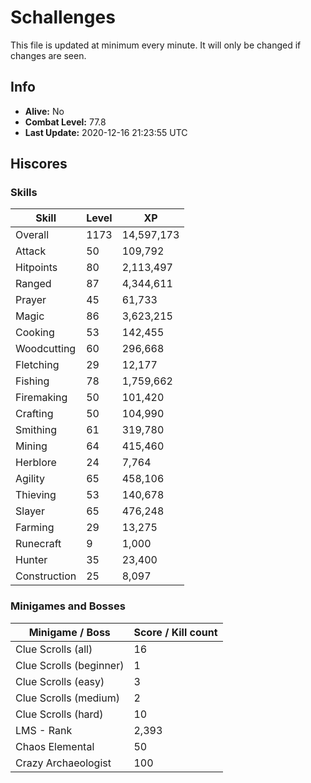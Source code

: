 # Schallenges

This file is updated at minimum every minute. It will only be changed if changes are seen.

## Info

 - **Alive:** No
 - **Combat Level:** 77.8
 - **Last Update:** 2020-12-16 21:23:55 UTC

## Hiscores

### Skills

| Skill | Level | XP |
|--|--|--|
| Overall | 1173 | 14,597,173 |
| Attack | 50 | 109,792 |
| Hitpoints | 80 | 2,113,497 |
| Ranged | 87 | 4,344,611 |
| Prayer | 45 | 61,733 |
| Magic | 86 | 3,623,215 |
| Cooking | 53 | 142,455 |
| Woodcutting | 60 | 296,668 |
| Fletching | 29 | 12,177 |
| Fishing | 78 | 1,759,662 |
| Firemaking | 50 | 101,420 |
| Crafting | 50 | 104,990 |
| Smithing | 61 | 319,780 |
| Mining | 64 | 415,460 |
| Herblore | 24 | 7,764 |
| Agility | 65 | 458,106 |
| Thieving | 53 | 140,678 |
| Slayer | 65 | 476,248 |
| Farming | 29 | 13,275 |
| Runecraft | 9 | 1,000 |
| Hunter | 35 | 23,400 |
| Construction | 25 | 8,097 |

### Minigames and Bosses

| Minigame / Boss | Score / Kill count |
|--|--|
| Clue Scrolls (all) | 16 |
| Clue Scrolls (beginner) | 1 |
| Clue Scrolls (easy) | 3 |
| Clue Scrolls (medium) | 2 |
| Clue Scrolls (hard) | 10 |
| LMS - Rank | 2,393 |
| Chaos Elemental | 50 |
| Crazy Archaeologist | 100 |

